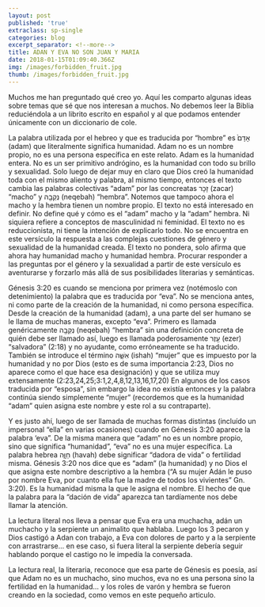 ```yaml
---
layout: post
published: 'true'
extraclass: sp-single
categories: blog
excerpt_separator: <!--more-->
title: ADAN Y EVA NO SON JUAN Y MARIA
date: 2018-01-15T01:09:40.366Z
img: /images/forbidden_fruit.jpg
thumb: /images/forbidden_fruit.jpg
---
```

Muchos me han preguntado qué creo yo. Aquí les comparto algunas ideas sobre temas que sé que nos interesan a muchos. No debemos leer la Biblia reduciéndola a un librito escrito en español y al que podamos entender únicamente con un diccionario de cole. <!--more-->

La palabra utilizada por el hebreo y que es traducida por “hombre” es אָדָם֙ (adam) que literalmente significa humanidad. Adam no es un nombre propio, no es una persona específica en este relato. Adam es la humanidad entera. No es un ser primitivo andrógino, es la humanidad con todo su brillo y sexualidad. Solo luego de dejar muy en claro que Dios creó la humanidad toda con el mismo aliento y palabra, al mismo tiempo, entonces el texto cambia las palabras colectivas “adam” por las concreatas זָכָר (zacar) “macho” y נְקֵבָ֖ה (neqebah) “hembra”. Notemos que tampoco ahora el macho y la hembra tienen un nombre propio. El texto no está interesado en definir. No define qué y cómo es el “adam” macho y la “adam” hembra. Ni siquiera refiere a conceptos de masculinidad ni feminidad. El texto no es reduccionista, ni tiene la intención de explicarlo todo. No se encuentra en este versículo la respuesta a las complejas cuestiones de género y sexualidad de la humanidad creada. El texto no pondera, solo afirma que ahora hay humanidad macho y humanidad hembra. Procurar responder a las preguntas por el género y la sexualidad a partir de este versículo es aventurarse y forzarlo más allá de sus posibilidades literarias y semánticas.

Génesis 3:20 es cuando se menciona por primera vez (notémoslo con detenimiento) la palabra que es traducida por “eva”. No se menciona antes, ni como parte de la creación de la humanidad, ni como persona específica. Desde la creación de la humanidad (adam), a una parte del ser humano se le llama de muchas maneras, excepto “eva”. Primero es llamada genéricamente נְקֵבָ֖ה (neqebah) “hembra” sin una definición concreta de quién debe ser llamado así, luego es llamada poderosamente עֵ֖זֶר (ezer) “salvadora” (2:18) y no ayudante, como erróneamente se ha traducido. También se introduce el término אִשָּׁ֑ה (ishah) “mujer” que es impuesto por la humanidad y no por Dios (esto es de suma importancia 2:23, Dios no aparece como el que hace esa designación) y que se utiliza muy extensamente (2:23,24,25;3:1,2,4,8,12,13,16,17,20) En algunos de los casos traducida por “esposa”, sin embargo la idea no existía entonces y la palabra continúa siendo simplemente “mujer” (recordemos que es la humanidad “adam” quien asigna este nombre y este rol a su contraparte).

Y es justo ahí, luego de ser llamada de muchas formas distintas (incluído un impersonal “ella” en varias ocasiones) cuando en Génesis 3:20 aparece la palabra ‘eva”. De la misma manera que “adam” no es un nombre propio, sino que significa “humanidad”, “eva” no es una mujer específica. La palabra hebrea חַוָּ֑ה (havah) debe significar “dadora de vida” o fertilidad misma. Génesis 3:20 nos dice que es “adam” (la humanidad) y no Dios el que asigna este nombre descriptivo a la hembra (“A su mujer Adán le puso por nombre Eva, por cuanto ella fue la madre de todos los vivientes” Gn. 3:20). Es la humanidad misma la que le asigna el nombre. El hecho de que la palabra para la “dación de vida” aparezca tan tardíamente nos debe llamar la atención.

La lectura literal nos lleva a pensar que Eva era una muchacha, adán un muchacho y la serpiente un animalito que hablaba. Luego los 3 pecaron y Dios castigó a Adan con trabajo, a Eva con dolores de parto y a la serpiente con arrastrarse... en ese caso, si fuera literal la serpiente debería seguir hablando porque el castigo no le impedía la conversada. 

La lectura real, la literaria, reconoce que esa parte de Génesis es poesía, así que Adam no es un muchacho, sino muchos, eva no es una persona sino la fertilidad en la humanidad... y los roles de varón y hembra se fueron creando en la sociedad, como vemos en este pequeño articulo.

